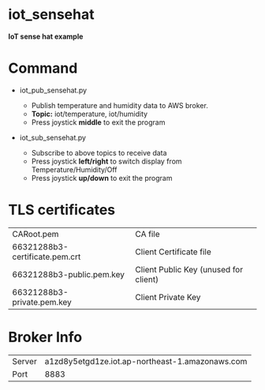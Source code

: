 # iot_sensehat
 **IoT sense hat example**

# Command
* iot_pub_sensehat.py  
  + Publish temperature and humidity data to AWS broker.  
  + **Topic:** iot/temperature, iot/humidity  
  + Press joystick **middle** to exit the program

* iot_sub_sensehat.py  
  + Subscribe to above topics to receive data  
  + Press joystick **left/right** to switch display from Temperature/Humidity/Off  
  + Press joystick **up/down** to exit the program

# TLS certificates
<html><table>
<tr><td> CARoot.pem </td><td> CA file </td></tr>
<tr><td> 66321288b3-certificate.pem.crt </td><td> Client Certificate file </td></tr>
<tr><td> 66321288b3-public.pem.key </td><td> Client Public Key (unused for client) </td></tr> 
<tr><td> 66321288b3-private.pem.key </td><td> Client Private Key </td></tr>
</table></html>

# Broker Info
<html><table>
<tr><td> Server </td><td> a1zd8y5etgd1ze.iot.ap-northeast-1.amazonaws.com  </td></tr>
<tr><td> Port </td><td> 8883 </td></tr>
</table></html>
